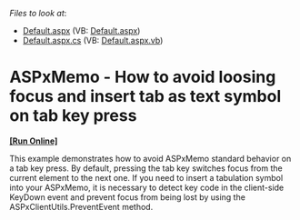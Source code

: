 <!-- default file list -->
*Files to look at*:

* [Default.aspx](./CS/WebSite/Default.aspx) (VB: [Default.aspx](./VB/WebSite/Default.aspx))
* [Default.aspx.cs](./CS/WebSite/Default.aspx.cs) (VB: [Default.aspx.vb](./VB/WebSite/Default.aspx.vb))
<!-- default file list end -->
# ASPxMemo - How to avoid loosing focus and insert tab as text symbol on tab key press
<!-- run online -->
**[[Run Online]](https://codecentral.devexpress.com/e4564/)**
<!-- run online end -->


<p>This example demonstrates how to avoid ASPxMemo standard behavior on a tab key press. By default, pressing the tab key switches focus from the current element to the next one. If you need to insert a tabulation symbol into your ASPxMemo, it is necessary to detect key code in the client-side KeyDown event  and prevent focus from being lost by using the ASPxClientUtils.PreventEvent method.</p>

<br/>


